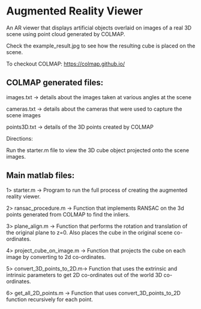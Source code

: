 # Augmented Reality Viewer
An AR viewer that displays artificial objects overlaid on images of a real 3D scene using point cloud generated by COLMAP.


Check the example_result.jpg to see how the resulting cube is placed on the scene.

To checkout COLMAP: https://colmap.github.io/

COLMAP generated files:
-----------------------
images.txt -> details about the images taken at various angles at the scene

cameras.txt -> details about the cameras that were used to capture the scene images

points3D.txt -> details of the 3D points created by COLMAP

Directions:

Run the starter.m file to view the 3D cube object projected onto the scene images.

Main matlab files:
------------------
1> starter.m -> Program to run the full process of creating the augmented reality viewer.

2> ransac_procedure.m -> Function that implements RANSAC on the 3d points generated from COLMAP to find the inliers.

3> plane_align.m -> Function that performs the rotation and translation of the original plane to z=0. Also places the cube in the original scene co-ordinates.

4> project_cube_on_image.m -> Function that projects the cube on each image by converting to 2d co-ordinates.

5> convert_3D_points_to_2D.m-> Function that uses the extrinsic and intrinsic parameters to get 2D co-ordinates out of the world 3D co-ordinates.

6> get_all_2D_points.m -> Function that uses convert_3D_points_to_2D function recursively for each point.
